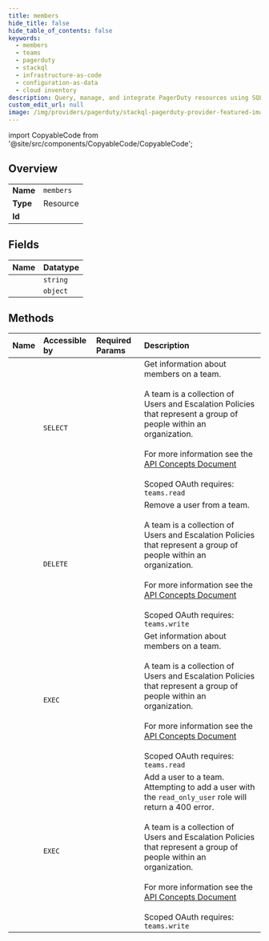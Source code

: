 ```yaml
---
title: members
hide_title: false
hide_table_of_contents: false
keywords:
  - members
  - teams
  - pagerduty    
  - stackql
  - infrastructure-as-code
  - configuration-as-data
  - cloud inventory
description: Query, manage, and integrate PagerDuty resources using SQL
custom_edit_url: null
image: /img/providers/pagerduty/stackql-pagerduty-provider-featured-image.png
---
```


import CopyableCode from '@site/src/components/CopyableCode/CopyableCode';




## Overview
<table><tbody>
<tr><td><b>Name</b></td><td><code>members</code></td></tr>
<tr><td><b>Type</b></td><td>Resource</td></tr>
<tr><td><b>Id</b></td><td><CopyableCode code="pagerduty.teams.members" /></td></tr>
</tbody></table>

## Fields
| Name | Datatype |
|:-----|:---------|
| <CopyableCode code="role" /> | `string` |
| <CopyableCode code="user" /> | `object` |
## Methods
| Name | Accessible by | Required Params | Description |
|:-----|:--------------|:----------------|:------------|
| <CopyableCode code="list_team_users" /> | `SELECT` | <CopyableCode code="id" /> | Get information about members on a team.<br /><br />A team is a collection of Users and Escalation Policies that represent a group of people within an organization.<br /><br />For more information see the [API Concepts Document](../../api-reference/ZG9jOjI3NDc5Nzc-api-concepts#teams)<br /><br />Scoped OAuth requires: `teams.read`<br /> |
| <CopyableCode code="delete_team_user" /> | `DELETE` | <CopyableCode code="id, user_id" /> | Remove a user from a team.<br /><br />A team is a collection of Users and Escalation Policies that represent a group of people within an organization.<br /><br />For more information see the [API Concepts Document](../../api-reference/ZG9jOjI3NDc5Nzc-api-concepts#teams)<br /><br />Scoped OAuth requires: `teams.write`<br /> |
| <CopyableCode code="_list_team_users" /> | `EXEC` | <CopyableCode code="id" /> | Get information about members on a team.<br /><br />A team is a collection of Users and Escalation Policies that represent a group of people within an organization.<br /><br />For more information see the [API Concepts Document](../../api-reference/ZG9jOjI3NDc5Nzc-api-concepts#teams)<br /><br />Scoped OAuth requires: `teams.read`<br /> |
| <CopyableCode code="update_team_user" /> | `EXEC` | <CopyableCode code="id, user_id" /> | Add a user to a team. Attempting to add a user with the `read_only_user` role will return a 400 error.<br /><br />A team is a collection of Users and Escalation Policies that represent a group of people within an organization.<br /><br />For more information see the [API Concepts Document](../../api-reference/ZG9jOjI3NDc5Nzc-api-concepts#teams)<br /><br />Scoped OAuth requires: `teams.write`<br /> |
